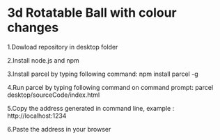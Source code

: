 # 3d Rotatable Ball with colour changes

1.Dowload repository in desktop folder

2.Install node.js and npm

3.Install parcel by typing following command: npm install parcel -g

4.Run parcel by typing following command on command prompt:
    parcel desktop/sourceCode/index.html
    
5.Copy the address generated in command line, example : http://localhost:1234

6.Paste the address in your browser
